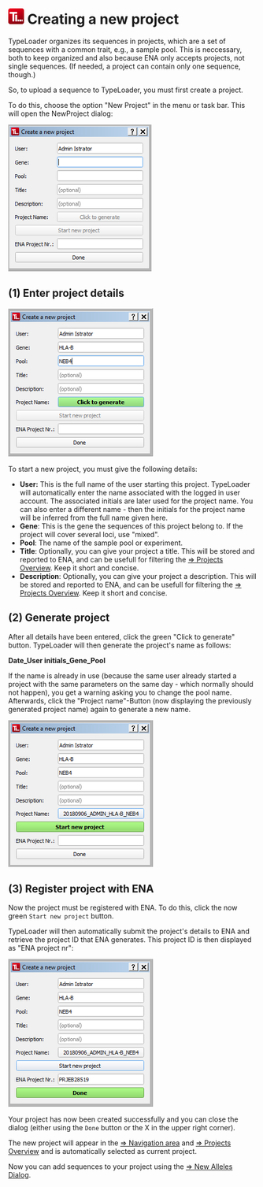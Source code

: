 # ![Icon](images/TypeLoader_32.png) Creating a new project 

TypeLoader organizes its sequences in projects, which are a set of sequences with a common trait, e.g., a sample pool. This is neccessary, both to keep organized and also because ENA only accepts projects, not single sequences. (If needed, a project can contain only one sequence, though.)

So, to upload a sequence to TypeLoader, you must first create a project.

To do this, choose the option "New Project" in the menu or task bar. This will open the NewProject dialog:

![NewProject0](images/new_project0.png)

##  (1) Enter project details
![NewProject0](images/new_project1.png)

To start a new project, you must give the following details:

* **User:** This is the full name of the user starting this project. TypeLoader will automatically enter the name associated with the logged in user account. The associated initials are later used for the project name. You can also enter a different name - then the initials for the project name will be inferred from the full name given here.
* **Gene**: This is the gene the sequences of this project belong to. If the project will cover several loci, use "mixed".
* **Pool**: The name of the sample pool or experiment.
* **Title**: Optionally, you can give your project a title. This will be stored and reported to ENA, and can be usefull for filtering the [=> Projects Overview](overview_projects.md). Keep it short and concise.
* **Description**: Optionally, you can give your project a description. This will be stored and reported to ENA, and can be usefull for filtering the [=> Projects Overview](overview_projects.md). Keep it short and concise.

##  (2) Generate project 
After all details have been entered, click the green "Click to generate" button. TypeLoader will then generate the project's name as follows:

**Date_User initials\_Gene\_Pool**

If the name is already in use (because the same user already started a project with the same parameters on the same day - which normally should not happen), you get a warning asking you to change the pool name. Afterwards, click the "Project name"-Button (now displaying the previously generated project name) again to generate a new name.

![NewProject0](images/new_project2.png)

##  (3) Register project with ENA 
Now the project must be registered with ENA. To do this, click the now green ``Start new project`` button.

TypeLoader will then automatically submit the project's details to ENA and retrieve the project ID that ENA generates. This project ID is then displayed as "ENA project nr":

![NewProject0](images/new_project3.png)

Your project has now been created successfully and you can close the dialog (either using the ``Done`` button or the X in the upper right corner).

The new project will appear in the [=> Navigation area](navigation.md) and [=> Projects Overview](overview_projects.md) and is automatically selected as current project.

Now you can add sequences to your project using the [=> New Alleles Dialog](new_allele.md).